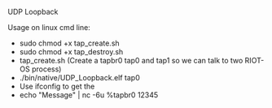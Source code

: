 UDP Loopback

Usage on linux cmd line:

* sudo chmod +x tap_create.sh
* sudo chmod +x tap_destroy.sh
* tap_create.sh (Create a tapbr0 tap0 and tap1 so we can talk to two RIOT-OS process)
* ./bin/native/UDP_Loopback.elf tap0
* Use ifconfig to get the <RIOT-IPv6-addr>
* echo "Message" | nc -6u <RIOT-IPv6-addr>%tapbr0 12345
